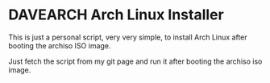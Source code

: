 # DAVEARCH Arch Linux Installer

This is just a personal script, very very simple, to install Arch Linux after
booting the archiso ISO image.

Just fetch the script from my git page and run it after booting the archiso iso
image.
